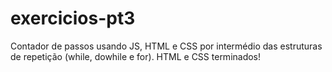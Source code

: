 # exercicios-pt3
 Contador de passos usando JS, HTML e CSS por intermédio das estruturas de repetição (while, dowhile e for). HTML e CSS terminados!
